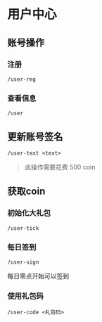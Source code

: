 # 用户中心

## 账号操作

### 注册

```
/user-reg
```

### 查看信息

```
/user
```

## 更新账号签名

```
/user-text <text>
```

> 此操作需要花费 500 coin

## 获取coin

### 初始化大礼包

```
/user-tick
```

### 每日签到

```
/user-sign
```

每日零点开始可以签到

### 使用礼包码

```
/user-code <礼包码>
```

